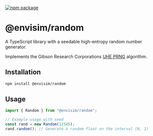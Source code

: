 [![npm package](https://img.shields.io/npm/v/@envisim/random?label=%40envisim%2Frandom)](https://npmjs.com/package/@envisim/random)

# @envisim/random

A TypeScript library with a seedable high-entropy random number generator.

Implements the Gibson Research Corporations [UHE PRNG](https://www.grc.com/otg/uheprng.htm)
algorithm.

## Installation

```bash
npm install @envisim/random
```

## Usage

```typescript
import { Random } from "@envisim/random";

// Example usage with seed
const rand = new Random(12345);
rand.random(); // Generate a random float on the interval [0, 1)
```
